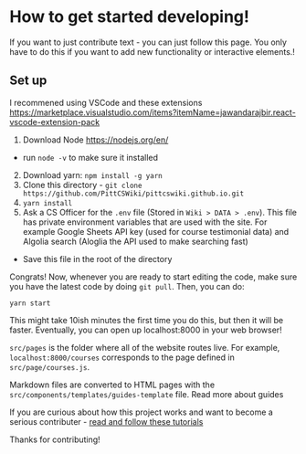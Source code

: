 # How to get started developing!

If you want to just contribute text - you can just follow this page. You only have to do this if you want to add new
functionality or interactive elements.!

## Set up

I recommened using VSCode and these extensions https://marketplace.visualstudio.com/items?itemName=jawandarajbir.react-vscode-extension-pack

1. Download Node https://nodejs.org/en/
  - run `node -v` to make sure it installed
2. Download yarn: `npm install -g yarn`
3. Clone this directory - `git clone https://github.com/PittCSWiki/pittcswiki.github.io.git`
4. `yarn install`
5. Ask a CS Officer for the `.env` file (Stored in `Wiki > DATA > .env`). This file has private environment variables that are
used with the site. For example
Google Sheets API key (used for course testimonial data) and Algolia search (Aloglia the API used to make searching fast)
  - Save this file in the root of the directory

Congrats! Now, whenever you are ready to start editing the code, make sure you have the latest code by doing `git pull`. Then,
you can do:

```
yarn start
```

This might take 10ish minutes the first time you do this, but then it will be faster. Eventually, you can open up localhost:8000 in your web browser!

`src/pages` is the folder where all of the website routes live. For example, `localhost:8000/courses` corresponds to 
the page defined in `src/page/courses.js`. 

Markdown files are converted to HTML pages with the `src/components/templates/guides-template` file.  Read more about guides

If you are curious about how this project works and want to become a serious contributer - [read and follow these tutorials](https://www.gatsbyjs.org/tutorial/) 

Thanks for contributing!
